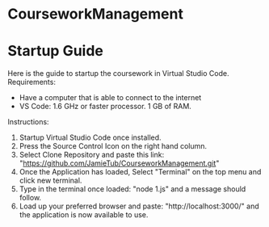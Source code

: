 # CourseworkManagement
<h1>Startup Guide</h1>

Here is the guide to startup the coursework in Virtual Studio Code.
Requirements:
- Have a computer that is able to connect to the internet
- VS Code: 1.6 GHz or faster processor. 1 GB of RAM.

Instructions:
1) Startup Virtual Studio Code once installed.
2) Press the Source Control Icon on the right hand column.
3) Select Clone Repository and paste this link: "https://github.com/JamieTub/CourseworkManagement.git"
4) Once the Application has loaded, Select "Terminal" on the top menu and click new terminal.
5) Type in the terminal once loaded: "node 1.js" and a message should follow.
6) Load up your preferred browser and paste: "http://localhost:3000/" and the application is now available to use.

